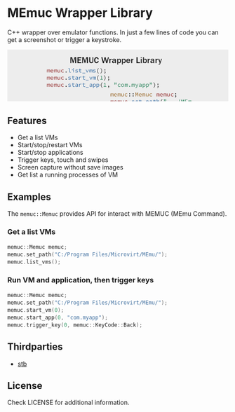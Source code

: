 # MEmuc Wrapper Library
C++ wrapper over emulator functions. In just a few lines of code you can get a screenshot or trigger a keystroke.

![splash](splash.png)

## Features
- Get a list VMs
- Start/stop/restart VMs
- Start/stop applications
- Trigger keys, touch and swipes
- Screen capture without save images
- Get list a running processes of VM

## Examples

The ```memuc::Memuc``` provides API for interact with MEMUC (MEmu Command).

### Get a list VMs

```c
memuc::Memuc memuc;
memuc.set_path("C:/Program Files/Microvirt/MEmu/");
memuc.list_vms();
```

### Run VM and application, then trigger keys

```c
memuc::Memuc memuc;
memuc.set_path("C:/Program Files/Microvirt/MEmu/");
memuc.start_vm(0);
memuc.start_app(0, "com.myapp");
memuc.trigger_key(0, memuc::KeyCode::Back);
```

## Thirdparties

- [stb](https://github.com/nothings/stb)

## License

Check LICENSE for additional information.
